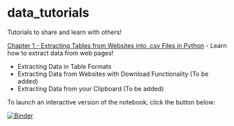 # data_tutorials
Tutorials to share and learn with others!

[Chapter 1 - Extracting Tables from Websites into .csv Files in Python](https://github.com/jimmyvluong/data_tutorials/blob/main/python%20cookbook/Chapter%201%20-%20Web%20Scraping%20Tables.ipynb) - Learn how to extract data from web pages!
- Extracting Data in Table Formats
- Extracting Data from Websites with Download Functionality (To be added)
- Extracting Data from your Clipboard (To be added)



To launch an interactive version of the notebook, click the button below:

[![Binder](https://mybinder.org/badge_logo.svg)](https://mybinder.org/v2/gh/jimmyvluong/data_tutorials/HEAD)
